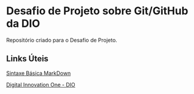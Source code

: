 # Desafio de Projeto sobre Git/GitHub da DIO
Repositório criado para o Desafio de Projeto.

## Links Úteis
[Sintaxe Básica MarkDown](https://www.markdownguide.org/basic-syntax/)

[Digital Innovation One - DIO](https://digitalinnovation.one/)
